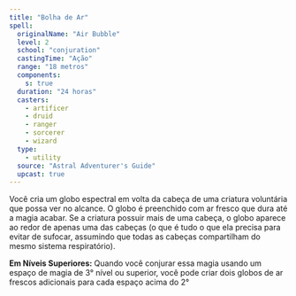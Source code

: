 ```yaml
---
title: "Bolha de Ar"
spell:
  originalName: "Air Bubble"
  level: 2
  school: "conjuration"
  castingTime: "Ação"
  range: "18 metros"
  components:
    s: true
  duration: "24 horas"
  casters:
    - artificer
    - druid
    - ranger
    - sorcerer
    - wizard
  type:
    - utility
  source: "Astral Adventurer's Guide"
  upcast: true
---
```


Você cria um globo espectral em volta da cabeça de uma criatura voluntária que possa ver no alcance. O globo é preenchido com ar fresco que dura até a magia acabar. Se a criatura possuir mais de uma cabeça, o globo aparece ao redor de apenas uma das cabeças (o que é tudo o que ela precisa para evitar de sufocar, assumindo que todas as cabeças compartilham do mesmo sistema respiratório).

**Em Níveis Superiores:** Quando você conjurar essa magia usando um espaço de magia de 3° nível ou superior, você pode criar dois globos de ar frescos adicionais para cada espaço acima do 2°
